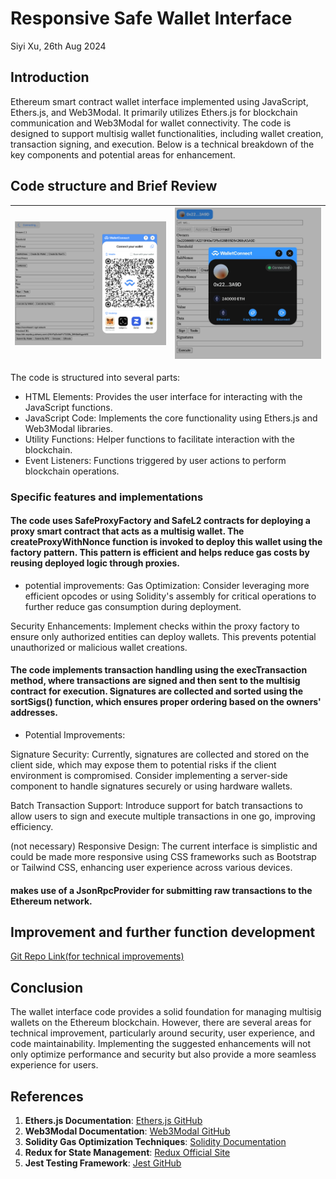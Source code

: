 # Responsive Safe Wallet Interface

Siyi Xu, 26th Aug 2024

## Introduction

Ethereum smart contract wallet interface implemented using JavaScript, Ethers.js, and Web3Modal. It primarily utilizes Ethers.js for blockchain communication and Web3Modal for wallet connectivity. The code is designed to support multisig wallet functionalities, including wallet creation, transaction signing, and execution. Below is a technical breakdown of the key components and potential areas for enhancement.

## Code structure and Brief Review

| ![Simple Interface](images/wallet_interface.png) | ![Connect Wallet](images/connect_wallet.jpg) |
| --------| --------------|

The code is structured into several parts:

* HTML Elements: Provides the user interface for interacting with the JavaScript functions.
* JavaScript Code: Implements the core functionality using Ethers.js and Web3Modal libraries.
* Utility Functions: Helper functions to facilitate interaction with the blockchain.
* Event Listeners: Functions triggered by user actions to perform blockchain operations.

### Specific features and implementations
#### The code uses SafeProxyFactory and SafeL2 contracts for deploying a proxy smart contract that acts as a multisig wallet. The createProxyWithNonce function is invoked to deploy this wallet using the factory pattern. This pattern is efficient and helps reduce gas costs by reusing deployed logic through proxies.

* potential improvements:
Gas Optimization: Consider leveraging more efficient opcodes or using Solidity's assembly for critical operations to further reduce gas consumption during deployment.

Security Enhancements: Implement checks within the proxy factory to ensure only authorized entities can deploy wallets. This prevents potential unauthorized or malicious wallet creations.


#### The code implements transaction handling using the execTransaction method, where transactions are signed and then sent to the multisig contract for execution. Signatures are collected and sorted using the sortSigs() function, which ensures proper ordering based on the owners' addresses.

* Potential Improvements:

Signature Security: Currently, signatures are collected and stored on the client side, which may expose them to potential risks if the client environment is compromised. Consider implementing a server-side component to handle signatures securely or using hardware wallets.

Batch Transaction Support: Introduce support for batch transactions to allow users to sign and execute multiple transactions in one go, improving efficiency.

(not necessary)
Responsive Design: The current interface is simplistic and could be made more responsive using CSS frameworks such as Bootstrap or Tailwind CSS, enhancing user experience across various devices.

#### makes use of a JsonRpcProvider for submitting raw transactions to the Ethereum network.



## Improvement and further function development

[Git Repo Link(for technical improvements)](https://zk524.github.io/safe/)


## Conclusion

The wallet interface code provides a solid foundation for managing multisig wallets on the Ethereum blockchain. However, there are several areas for technical improvement, particularly around security, user experience, and code maintainability. Implementing the suggested enhancements will not only optimize performance and security but also provide a more seamless experience for users.

## References

1. **Ethers.js Documentation**: [Ethers.js GitHub](https://github.com/ethers-io/ethers.js/)
2. **Web3Modal Documentation**: [Web3Modal GitHub](https://github.com/Web3Modal/web3modal)
3. **Solidity Gas Optimization Techniques**: [Solidity Documentation](https://docs.soliditylang.org/en/latest/internals/optimizations.html)
4. **Redux for State Management**: [Redux Official Site](https://redux.js.org/)
5. **Jest Testing Framework**: [Jest GitHub](https://github.com/facebook/jest)